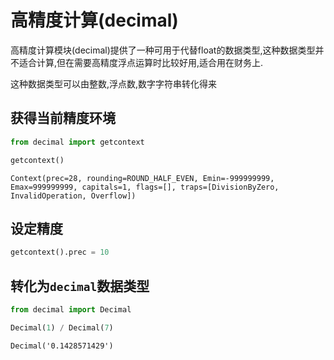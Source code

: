 
# 高精度计算(decimal)

高精度计算模块(decimal)提供了一种可用于代替float的数据类型,这种数据类型并不适合计算,但在需要高精度浮点运算时比较好用,适合用在财务上.

这种数据类型可以由整数,浮点数,数字字符串转化得来

## 获得当前精度环境


```python
from decimal import getcontext
```


```python
getcontext()
```




    Context(prec=28, rounding=ROUND_HALF_EVEN, Emin=-999999999, Emax=999999999, capitals=1, flags=[], traps=[DivisionByZero, InvalidOperation, Overflow])



## 设定精度


```python
getcontext().prec = 10
```

## 转化为`decimal`数据类型


```python
from decimal import Decimal
```


```python
Decimal(1) / Decimal(7)
```




    Decimal('0.1428571429')


